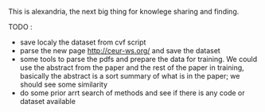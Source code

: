 This is alexandria, the next big thing for knowlege sharing and finding.


TODO : 
- save localy the dataset from cvf script
- parse the new page http://ceur-ws.org/ and save the dataset
- some tools to parse the pdfs and prepare the data for training. We could use the abstract from the paper and the rest of the paper in training, basically the abstract is a sort summary of what is in the paper; we should see some similarity
- do some prior arrt search of methods and see if there is any code or dataset available
